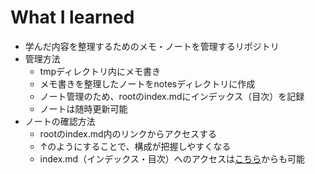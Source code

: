 # What I learned

- 学んだ内容を整理するためのメモ・ノートを管理するリポジトリ
- 管理方法
  - tmpディレクトリ内にメモ書き
  - メモ書きを整理したノートをnotesディレクトリに作成
  - ノート管理のため、rootのindex.mdにインデックス（目次）を記録
  - ノートは随時更新可能
- ノートの確認方法
  - rootのindex.md内のリンクからアクセスする
  - ↑のようにすることで、構成が把握しやすくなる
  - index.md（インデックス・目次）へのアクセスは[こちら](./index.md)からも可能
